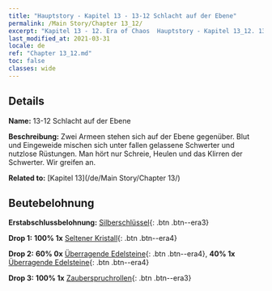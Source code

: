 ```yaml
---
title: "Hauptstory - Kapitel 13 - 13-12 Schlacht auf der Ebene"
permalink: /Main Story/Chapter 13_12/
excerpt: "Kapitel 13 - 12. Era of Chaos  Hauptstory - Kapitel 13_12. 13-12 Schlacht auf der Ebene"
last_modified_at: 2021-03-31
locale: de
ref: "Chapter 13_12.md"
toc: false
classes: wide
---
```


## Details

 **Name:** 13-12 Schlacht auf der Ebene

 **Beschreibung:** Zwei Armeen stehen sich auf der Ebene gegenüber. Blut und Eingeweide mischen sich unter fallen gelassene Schwerter und nutzlose Rüstungen. Man hört nur Schreie, Heulen und das Klirren der Schwerter. Wir greifen an.

 **Related to:** [Kapitel 13](/de/Main Story/Chapter 13/)

## Beutebelohnung

 **Erstabschlussbelohnung:** [Silberschlüssel](/de/Items/con_693/){: .btn .btn--era3}

 **Drop 1:** **100% 1x** [Seltener Kristall](/de/Items/mat_45/){: .btn .btn--era4}

 **Drop 2:** **60% 0x** [Überragende Edelsteine](/de/Items/mat_37/){: .btn .btn--era4}, **40% 1x** [Überragende Edelsteine](/de/Items/mat_37/){: .btn .btn--era4}

 **Drop 3:** **100% 1x** [Zauberspruchrollen](/de/Items/con_694/){: .btn .btn--era3}

